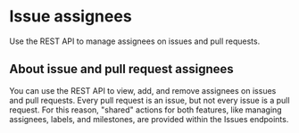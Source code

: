 # Issue assignees

Use the REST API to manage assignees on issues and pull requests.

## About issue and pull request assignees

You can use the REST API to view, add, and remove assignees on issues and pull requests. Every pull request is an issue, but not every issue is a pull request. For this reason, "shared" actions for both features, like managing assignees, labels, and milestones, are provided within the Issues endpoints.
